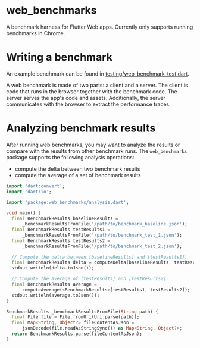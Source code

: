 # web_benchmarks

A benchmark harness for Flutter Web apps. Currently only supports running
benchmarks in Chrome.

# Writing a benchmark

An example benchmark can be found in [testing/web_benchmark_test.dart][1].

A web benchmark is made of two parts: a client and a server. The client is code
that runs in the browser together with the benchmark code. The server serves the
app's code and assets. Additionally, the server communicates with the browser to
extract the performance traces.

[1]: https://github.com/flutter/packages/blob/master/packages/web_benchmarks/testing/web_benchmarks_test.dart

# Analyzing benchmark results

After running web benchmarks, you may want to analyze the results or compare
with the results from other benchmark runs. The `web_benchmarks` package
supports the following analysis operations:

* compute the delta between two benchmark results
* compute the average of a set of benchmark results

<?code-excerpt "example/analyze_example.dart (analyze)"?>
```dart
import 'dart:convert';
import 'dart:io';

import 'package:web_benchmarks/analysis.dart';

void main() {
  final BenchmarkResults baselineResults =
      _benchmarkResultsFromFile('/path/to/benchmark_baseline.json');
  final BenchmarkResults testResults1 =
      _benchmarkResultsFromFile('/path/to/benchmark_test_1.json');
  final BenchmarkResults testResults2 =
      _benchmarkResultsFromFile('/path/to/benchmark_test_2.json');

  // Compute the delta between [baselineResults] and [testResults1].
  final BenchmarkResults delta = computeDelta(baselineResults, testResults1);
  stdout.writeln(delta.toJson());

  // Compute the average of [testResults] and [testResults2].
  final BenchmarkResults average =
      computeAverage(<BenchmarkResults>[testResults1, testResults2]);
  stdout.writeln(average.toJson());
}

BenchmarkResults _benchmarkResultsFromFile(String path) {
  final File file = File.fromUri(Uri.parse(path));
  final Map<String, Object?> fileContentAsJson =
      jsonDecode(file.readAsStringSync()) as Map<String, Object?>;
  return BenchmarkResults.parse(fileContentAsJson);
}
```
